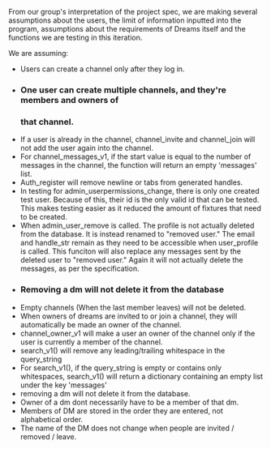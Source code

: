 From our group's interpretation of the project spec, we are making several 
assumptions about the users, the limit of information inputted into the program,
assumptions about the requirements of Dreams itself and the functions we are 
testing in this iteration.

We are assuming:
- Users can create a channel only after they log in.
- ### One user can create multiple channels, and they're members and owners of 
  ### that channel.
- If a user is already in the channel, channel_invite and channel_join will not 
  add the user
  again into the channel.
- For channel_messages_v1, if the start value is equal to the number of messages 
  in the channel, 
  the function will return an empty 'messages' list.
- Auth_register will remove newline or tabs from generated handles.
- In testing for admin_userpermissions_change, there is only one created test user. Because of this,
  their id is the only valid id that can be tested. This makes testing easier as it reduced the amount
  of fixtures that need to be created. 
- When admin_user_remove is called. The profile is not actually deleted from the database. It is instead 
  renamed to "removed user." The email and handle_str remain as they need to be accessible when user_profile 
  is called. This funciton will also replace any messages sent by the deleted user to "removed user." Again
  it will not actually delete the messages, as per the specification.
- ### Removing a dm will not delete it from the database
- Empty channels (When the last member leaves) will not be deleted.
- When owners of dreams are invited to or join a channel, they will 
  automatically be made an owner of the channel.
- channel_owner_v1 will make a user an owner of the channel only if the user is 
  currently a member of the channel.
- search_v1() will remove any leading/trailing whitespace in the query_string
- For search_v1(), if the query_string is empty or contains only whitespaces,
  search_v1() will return a dictionary containing an empty list under the key
  'messages'
- removing a dm will not delete it from the database.
- Owner of a dm dont necessarily have to be a member of that dm.
- Members of DM are stored in the order they are entered, not alphabetical order.
- The name of the DM does not change when people are invited / removed / leave. 

